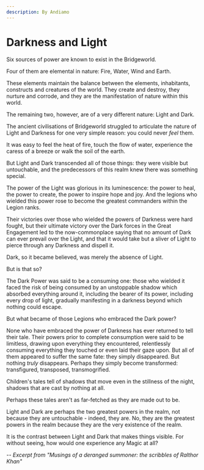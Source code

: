 ```yaml
---
description: By Andiamo
---
```


# Darkness and Light

Six sources of power are known to exist in the Bridgeworld.

Four of them are elemental in nature: Fire, Water, Wind and Earth.&#x20;

These elements maintain the balance between the elements, inhabitants, constructs and creatures of the world. They create and destroy, they nurture and corrode, and they are the manifestation of nature within this world.

The remaining two, however, are of a very different nature: Light and Dark.

The ancient civilisations of Bridgeworld struggled to articulate the nature of Light and Darkness for one very simple reason: you could never _feel_ them.

It was easy to feel the heat of fire, touch the flow of water, experience the caress of a breeze or walk the soil of the earth.

But Light and Dark transcended all of those things: they were visible but untouchable, and the predecessors of this realm knew there was something special.

The power of the Light was glorious in its luminescence: the power to heal, the power to create, the power to inspire hope and joy. And the legions who wielded this power rose to become the greatest commanders within the Legion ranks.

Their victories over those who wielded the powers of Darkness were hard fought, but their ultimate victory over the Dark forces in the Great Engagement led to the now-commonplace saying that no amount of Dark can ever prevail over the Light, and that it would take but a sliver of Light to pierce through any Darkness and dispell it.&#x20;

Dark, so it became believed, was merely the absence of Light.

But is that so?

The Dark Power was said to be a consuming one: those who wielded it faced the risk of being consumed by an unstoppable shadow which absorbed everything around it, including the bearer of its power, including every drop of light, gradually manifesting in a darkness beyond which nothing could escape.

But what became of those Legions who embraced the Dark power?

None who have embraced the power of Darkness has ever returned to tell their tale. Their powers prior to complete consumption were said to be limitless, drawing upon everything they encountered, relentlessly consuming everything they touched or even laid their gaze upon. But all of them appeared to suffer the same fate: they simply disappeared. But nothing _truly_ disappears. Perhaps they simply become transformed: transfigured, transposed, transmogrified.

Children's tales tell of shadows that move even in the stillness of the night, shadows that are cast by nothing at all.&#x20;

Perhaps these tales aren't as far-fetched as they are made out to be.

Light and Dark are perhaps the two greatest powers in the realm, not because they are untouchable - indeed, they are. No, they are the greatest powers in the realm because they are the very existence of the realm.

It is the contrast between Light and Dark that makes things visible. For without seeing, how would one experience any Magic at all?

_-- Excerpt from "Musings of a deranged summoner: the scribbles of Ralthor Khan"_
